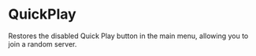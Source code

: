 # QuickPlay
Restores the disabled Quick Play button in the main menu, allowing you to join a random server.